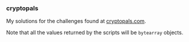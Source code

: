 ### cryptopals

My solutions for the challenges found at [cryptopals.com](http://cryptopals.com).

Note that all the values returned by the scripts will be `bytearray` objects.

